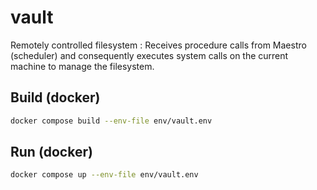 # vault
Remotely controlled filesystem :
Receives procedure calls from Maestro (scheduler) and consequently executes system calls on the current machine to manage the filesystem.

## Build (docker)

```sh
docker compose build --env-file env/vault.env
```

## Run (docker)

```sh
docker compose up --env-file env/vault.env
```

